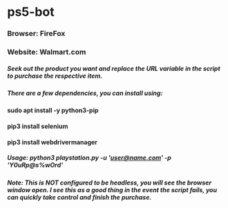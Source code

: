 # ps5-bot
### Browser: FireFox
### Website: Walmart.com

##### Seek out the product you want and replace the URL variable in the script to purchase the respective item.

##### There are a few dependencies, you can install using:
#### sudo apt install -y python3-pip
#### pip3 install selenium 
#### pip3 install webdrivermanager

##### Usage: python3 playstation.py -u 'user@name.com' -p 'Y0uRp@s%wOrd'

##### Note: This is NOT configured to be headless, you will see the browser window open. I see this as a good thing in the event the script fails, you can quickly take control and finish the purchase.

